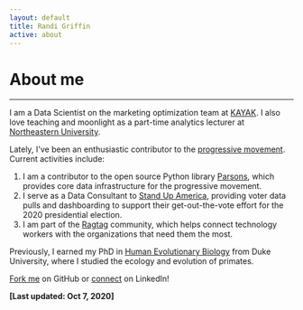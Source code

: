 ```yaml
---
layout: default
title: Randi Griffin
active: about
---
```


<p><h1>About me</h1></p>

___

I am a Data Scientist on the marketing optimization team at [KAYAK](https://www.kayak.com/). I also love teaching and moonlight as a part-time analytics lecturer at [Northeastern University](https://www.northeastern.edu/graduate/analytics/). 

Lately, I've been an enthusiastic contributor to the [progressive movement](https://www.guide.progressivedatajobs.org/02_what_is_prog_analytics). Current activities include:

1. I am a contributor to the open source Python library [Parsons](https://move-coop.github.io/parsons/html/index.html), which provides core data infrastructure for the progressive movement. 
2. I serve as a Data Consultant to [Stand Up America](https://www.standupamerica.com/), providing voter data pulls and dashboarding to support their get-out-the-vote effort for the 2020 presidential election.
3. I am part of the [Ragtag](https://ragtag.org/) community, which helps connect technology workers with the organizations that need them the most.

Previously, I earned my PhD in [Human Evolutionary Biology](https://evolutionaryanthropology.duke.edu/) from Duke University, where I studied the ecology and evolution of primates. 

[Fork me](https://github.com/rgriff23) on GitHub or [connect](https://www.linkedin.com/in/randigriffin) on LinkedIn! 

**[Last updated: Oct 7, 2020]**